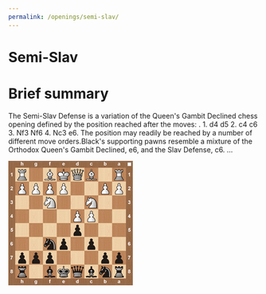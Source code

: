 ```yaml
---
permalink: /openings/semi-slav/
---
```

Semi-Slav
=========

# Brief summary


The Semi-Slav Defense is a variation of the Queen's Gambit Declined chess opening defined by the position reached after the moves: . 1. d4 d5 2. c4 c6 3. Nf3 Nf6 4. Nc3 e6. The position may readily be reached by a number of different move orders.Black's supporting pawns resemble a mixture of the Orthodox Queen's Gambit Declined, e6, and the Slav Defense, c6. ...

<img src="/img/Semi-Slav.jpg"/>
